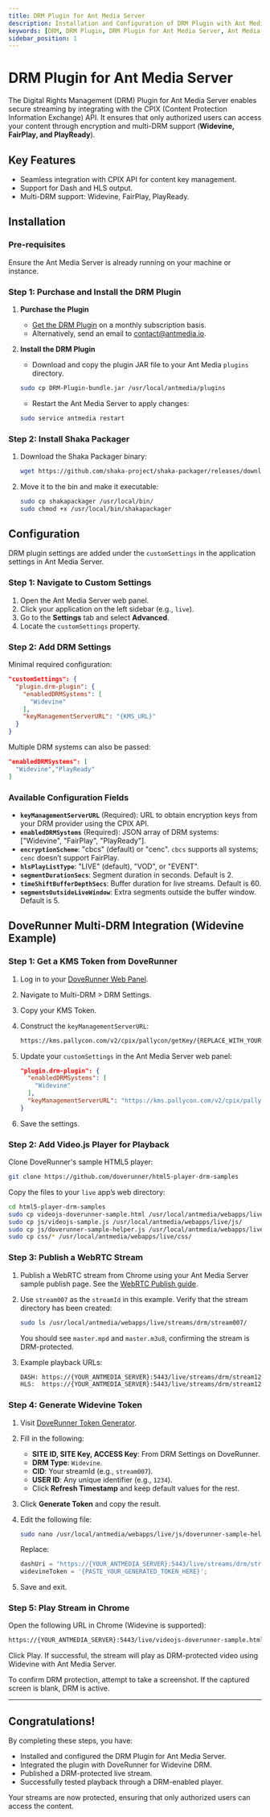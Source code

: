 ```yaml
---
title: DRM Plugin for Ant Media Server
description: Installation and Configuration of DRM Plugin with Ant Media Server
keywords: [DRM, DRM Plugin, DRM Plugin for Ant Media Server, Ant Media Server Documentation, Ant Media Server Tutorials]
sidebar_position: 1
---
```


# DRM Plugin for Ant Media Server

The Digital Rights Management (DRM) Plugin for Ant Media Server enables secure streaming by integrating with the CPIX (Content Protection Information Exchange) API. It ensures that only authorized users can access your content through encryption and multi-DRM support (**Widevine, FairPlay, and PlayReady**).

## Key Features

- Seamless integration with CPIX API for content key management.
- Support for Dash and HLS output.
- Multi-DRM support: Widevine, FairPlay, PlayReady.

## Installation

### Pre-requisites
Ensure the Ant Media Server is already running on your machine or instance.

### Step 1: Purchase and Install the DRM Plugin

1. **Purchase the Plugin**  
   - [Get the DRM Plugin](https://antmedia.io/product/drm-plugin/) on a monthly subscription basis.  
   - Alternatively, send an email to contact@antmedia.io.

2. **Install the DRM Plugin**  
   - Download and copy the plugin JAR file to your Ant Media `plugins` directory.

   ```bash
   sudo cp DRM-Plugin-bundle.jar /usr/local/antmedia/plugins
   ```

   - Restart the Ant Media Server to apply changes:

   ```bash
   sudo service antmedia restart
   ```

### Step 2: Install Shaka Packager

1. Download the Shaka Packager binary:

   ```bash
   wget https://github.com/shaka-project/shaka-packager/releases/download/v3.4.1/packager-linux-x64 -O shakapackager
   ```

2. Move it to the bin and make it executable:

   ```bash
   sudo cp shakapackager /usr/local/bin/
   sudo chmod +x /usr/local/bin/shakapackager
   ```

## Configuration

DRM plugin settings are added under the `customSettings` in the application settings in Ant Media Server.

### Step 1: Navigate to Custom Settings

1. Open the Ant Media Server web panel.
2. Click your application on the left sidebar (e.g., `live`).
3. Go to the **Settings** tab and select **Advanced**.
4. Locate the `customSettings` property.

### Step 2: Add DRM Settings

Minimal required configuration:

```json
"customSettings": {
  "plugin.drm-plugin": {
    "enabledDRMSystems": [
      "Widevine"
    ],
    "keyManagementServerURL": "{KMS_URL}"
  }
}
```

Multiple DRM systems can also be passed:

```json
"enabledDRMSystems": [
  "Widevine","PlayReady"
]
```

### Available Configuration Fields

- **`keyManagementServerURL`** (Required): URL to obtain encryption keys from your DRM provider using the CPIX API.
- **`enabledDRMSystems`** (Required): JSON array of DRM systems: ["Widevine", "FairPlay", "PlayReady"].
- **`encryptionScheme`**: "cbcs" (default) or "cenc". `cbcs` supports all systems; `cenc` doesn’t support FairPlay.
- **`hlsPlayListType`**: "LIVE" (default), "VOD", or "EVENT".
- **`segmentDurationSecs`**: Segment duration in seconds. Default is 2.
- **`timeShiftBufferDepthSecs`**: Buffer duration for live streams. Default is 60.
- **`segmentsOutsideLiveWindow`**: Extra segments outside the buffer window. Default is 5.

## DoveRunner Multi-DRM Integration (Widevine Example)

### Step 1: Get a KMS Token from DoveRunner

1. Log in to your [DoveRunner Web Panel](https://doverunner.com/).
2. Navigate to Multi-DRM > DRM Settings.
3. Copy your KMS Token.
4. Construct the `keyManagementServerURL`:

   ```bash
   https://kms.pallycon.com/v2/cpix/pallycon/getKey/{REPLACE_WITH_YOUR_KMS_TOKEN}
   ```

5. Update your `customSettings` in the Ant Media Server web panel:

   ```json
   "plugin.drm-plugin": {
     "enabledDRMSystems": [
       "Widevine"
     ],
     "keyManagementServerURL": "https://kms.pallycon.com/v2/cpix/pallycon/getKey/{REPLACE_WITH_YOUR_KMS_TOKEN}"
   }
   ```

6. Save the settings.

### Step 2: Add Video.js Player for Playback

Clone DoveRunner's sample HTML5 player:

```bash
git clone https://github.com/doverunner/html5-player-drm-samples
```

Copy the files to your `live` app’s web directory:

```bash
cd html5-player-drm-samples
sudo cp videojs-doverunner-sample.html /usr/local/antmedia/webapps/live/
sudo cp js/videojs-sample.js /usr/local/antmedia/webapps/live/js/
sudo cp js/doverunner-sample-helper.js /usr/local/antmedia/webapps/live/js/
sudo cp css/* /usr/local/antmedia/webapps/live/css/
```

### Step 3: Publish a WebRTC Stream

1. Publish a WebRTC stream from Chrome using your Ant Media Server sample publish page. See the [WebRTC Publish guide](https://antmedia.io/docs/guides/publish-live-stream/webrtc/).
2. Use `stream007` as the `streamId` in this example. Verify that the stream directory has been created:

   ```bash
   sudo ls /usr/local/antmedia/webapps/live/streams/drm/stream007/
   ```

   You should see `master.mpd` and `master.m3u8`, confirming the stream is DRM-protected.

3. Example playback URLs:

   ```bash
   DASH: https://{YOUR_ANTMEDIA_SERVER}:5443/live/streams/drm/stream123/master.mpd
   HLS:  https://{YOUR_ANTMEDIA_SERVER}:5443/live/streams/drm/stream123/master.m3u8
   ```

### Step 4: Generate Widevine Token

1. Visit [DoveRunner Token Generator](https://devconsole.doverunner.com/drm-tools/license-token/#token-generator).
2. Fill in the following:
   - **SITE ID, SITE Key, ACCESS Key**: From DRM Settings on DoveRunner.
   - **DRM Type**: `Widevine`.
   - **CID**: Your streamId (e.g., `stream007`).
   - **USER ID**: Any unique identifier (e.g., `1234`).
   - Click **Refresh Timestamp** and keep default values for the rest.
3. Click **Generate Token** and copy the result.
4. Edit the following file:

   ```bash
   sudo nano /usr/local/antmedia/webapps/live/js/doverunner-sample-helper.js
   ```

   Replace:

   ```js
   dashUri = "https://{YOUR_ANTMEDIA_SERVER}:5443/live/streams/drm/stream007/master.mpd";
   widevineToken = '{PASTE_YOUR_GENERATED_TOKEN_HERE}';
   ```

5. Save and exit.

### Step 5: Play Stream in Chrome

Open the following URL in Chrome (Widevine is supported):

```html
https://{YOUR_ANTMEDIA_SERVER}:5443/live/videojs-doverunner-sample.html
```

Click Play. If successful, the stream will play as DRM-protected video using Widevine with Ant Media Server.

To confirm DRM protection, attempt to take a screenshot. If the captured screen is blank, DRM is active.

---

## Congratulations!

By completing these steps, you have:

- Installed and configured the DRM Plugin for Ant Media Server.
- Integrated the plugin with DoveRunner for Widevine DRM.
- Published a DRM-protected live stream.
- Successfully tested playback through a DRM-enabled player.

Your streams are now protected, ensuring that only authorized users can access the content.

